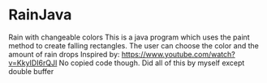 # RainJava
Rain with changeable colors
This is a java program which uses the paint method to create falling rectangles.
The user can choose the color and the amount of rain drops
Inspired by: https://www.youtube.com/watch?v=KkyIDI6rQJI
No copied code though. Did all of this by myself except double buffer
